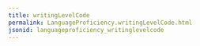 ```yaml
---
title: writingLevelCode
permalink: LanguageProficiency.writingLevelCode.html
jsonid: languageproficiency_writinglevelcode
---
```

